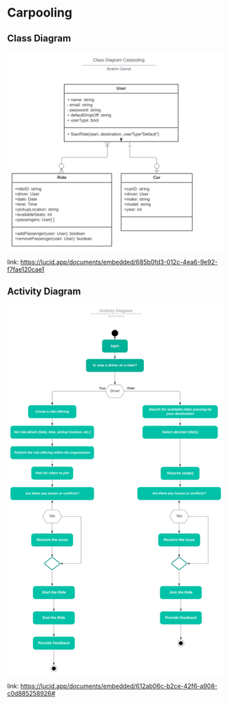 # Carpooling

## Class Diagram

![Activity Diagram](Documentation\Class_Diagram.svg)

link: https://lucid.app/documents/embedded/685b0fd3-012c-4ea6-9e92-f7fae120cae1

## Activity Diagram

![Activity Diagram](Documentation\Activity_Diagram.svg)

link: https://lucid.app/documents/embedded/612ab06c-b2ce-42f6-a908-c0d885258926#

